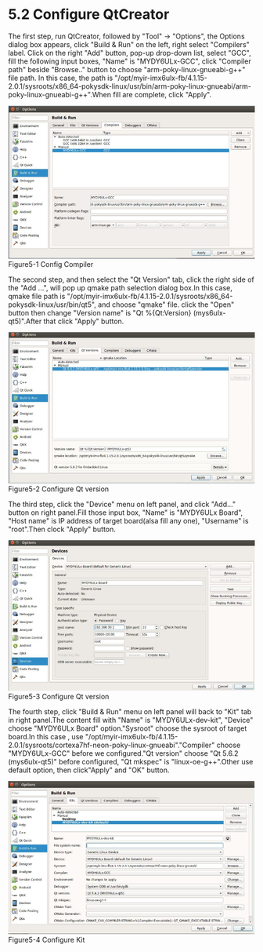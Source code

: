 # 5.2 Configure QtCreator

The first step, run QtCreator, followed by "Tool" -> "Options", the Options dialog box appears, click "Build & Run" on the left, right select "Compilers" label.
Click on the right "Add" button, pop-up drop-down list, select "GCC", fill the following input boxes, "Name" is "MYDY6ULx-GCC", click "Compiler path" beside "Browse.." button to choose "arm-poky-linux-gnueabi-g++" file path. In this case, the path is "/opt/myir-imx6ulx-fb/4.1.15-2.0.1/sysroots/x86_64-pokysdk-linux/usr/bin/arm-poky-linux-gnueabi/arm-poky-linux-gnueabi-g++".When fill are complete, click "Apply".

![](image/5-2-1.png)
Figure5-1 Config Compiler

The second step, and then select the "Qt Version" tab, click the right side of the "Add ...", will pop up qmake path selection dialog box.In this case, qmake file path is "/opt/myir-imx6ulx-fb/4.1.15-2.0.1/sysroots/x86_64-pokysdk-linux/usr/bin/qt5", and choose "qmake" file. click the "Open" button then change "Version name" is "Qt %{Qt:Version} (mys6ulx-qt5)".After that click "Apply" button.

![](image/5-2-2.png)
Figure5-2 Configure Qt version

The third step, click the "Device" menu on left panel, and click "Add..." button on right panel.Fill those input box, "Name" is "MYDY6ULx Board", "Host name" is IP address of target board(alsa fill any one), "Username" is "root".Then clock "Apply" button.

![](image/5-2-3.png)
Figure5-3 Configure Qt version

The fourth step, click "Build & Run" menu on left panel will back to "Kit" tab in right panel.The content fill with "Name" is "MYDY6ULx-dev-kit", "Device" choose "MYDY6ULx Board" option."Sysroot" choose the sysroot of target board.In this case , use "/opt/myir-imx6ulx-fb/4.1.15-2.0.1/sysroots/cortexa7hf-neon-poky-linux-gnueabi"."Compiler" choose "MYDY6ULx-GCC" before we configured."Qt version" choose "Qt 5.6.2 (mys6ulx-qt5)" before configured, "Qt mkspec" is "linux-oe-g++".Other use default option, then click"Apply" and "OK" button.


![](image/5-2-4.png)
Figure5-4 Configure Kit
